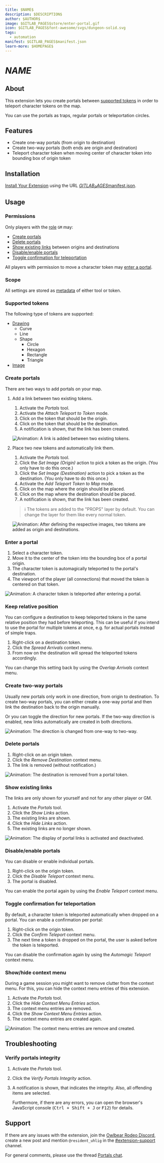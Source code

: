 ```yaml
---
title: $NAME$
description: $DESCRIPTION$
author: $AUTHOR$
image: $GITLAB_PAGES$store/enter-portal.gif
icon: $GITLAB_PAGES$font-awesome/svgs/dungeon-solid.svg
tags:
  - automation
manifest: $GITLAB_PAGES$manifest.json
learn-more: $HOMEPAGE$
---
```


# $NAME$

## About

This extension lets you create portals between [supported tokens](#supported-tokens) in order to teleport character tokens on the map.

You can use the portals as traps, regular portals or teleportation circles.

## Features

- Create one-way portals (from origin to destination)
- Create two-way portals (both ends are origin and destination)
- Teleport character token when moving center of character token into bounding box of origin token

## Installation

[Install Your Extension] using the URL [$GITLAB_PAGES$manifest.json](../manifest.json).

[Install Your Extension]: https://docs.owlbear.rodeo/extensions/tutorial-hello-world/install-your-extension/

## Usage

### Permissions

Only players with the [role] `GM` may:

- [Create portals](#create-portals)
- [Delete portals](#delete-portals)
- [Show existing links](#show-existing-links) between origins and destinations
- [Disable/enable portals](#disableenable-portals)
- [Toggle confirmation for teleportation](#toggle-confirmation-for-teleportation)

[role]: https://docs.owlbear.rodeo/extensions/apis/player#getrole

All players with permission to move a character token may [enter a portal](#enter-a-portal).

### Scope

All settings are stored as [metadata] of either tool or token.

[metadata]: https://docs.owlbear.rodeo/extensions/reference/metadata

### Supported tokens

The following type of tokens are supported:

- [Drawing](https://docs.owlbear.rodeo/docs/drawing/)
  - Curve
  - Line
  - Shape
    - Circle
    - Hexagon
    - Rectangle
    - Triangle
- [Image](https://docs.owlbear.rodeo/docs/images/)

### Create portals

There are two ways to add portals on your map.

1. Add a link between two existing tokens.

   1. Activate the _Portals_ tool.
   2. Activate the _Attach Teleport to Token_ mode.
   3. Click on the token that should be the origin.
   4. Click on the token that should be the destination.
   5. A notification is shown, that the link has been created.

   ![Animation: A link is added between two existing tokens.]($GITLAB_PAGES$store/attach-teleport.gif)

2. Place two new tokens and automatically link them.

   1. Activate the _Portals_ tool.
   2. Click the _Set Image (Origin)_ action to pick a token as the origin. (You only have to do this once.)
   3. Click the _Set Image (Destination)_ action to pick a token as the destination. (You only have to do this once.)
   4. Activate the _Add Teleport Token to Map_ mode.
   5. Click on the map where the origin should be placed.
   6. Click on the map where the destination should be placed.
   7. A notification is shown, that the link has been created.

   > ℹ️ The tokens are added to the "PROPS" layer by default. You can change the layer for them like every normal token.

   ![Animation: After defining the respective images, two tokens are added as origin and destinations.]($GITLAB_PAGES$store/add-teleport-tokens.gif)

### Enter a portal

1. Select a character token.
2. Move it to the center of the token into the bounding box of a portal origin.
3. The character token is automagically teleported to the portal's destination.
4. The viewport of the player (all connections) that moved the token is centered on that token.

![Animation: A character token is teleported after entering a portal.]($GITLAB_PAGES$store/enter-portal.gif)

### Keep relative position

You can configure a destination to keep teleported tokens in the same relative position they had before teleporting. This can be useful if you intend to use the portal for multiple tokens at once, e.g. for actual portals instead of simple traps.

1. Right-click on a destination token.
2. Click the _Spread Arrivals_ context menu.
3. From now on the destination will spread the teleported tokens accordingly.

You can change this setting back by using the _Overlap Arrivals_ context menu.

### Create two-way portals

Usually new portals only work in one direction, from origin to destination. To create two-way portals,
you can either create a one-way portal and then link the destination back to the origin manually.

Or you can toggle the direction for new portals. If the two-way direction is enabled, new links automatically are created in both directions.

![Animation: The direction is changed from one-way to two-way.]($GITLAB_PAGES$store/toggle-direction.gif)

### Delete portals

1. Right-click on an origin token.
2. Click the _Remove Destination_ context menu.
3. The link is removed (without notification.)

![Animation: The destination is removed from a portal token.]($GITLAB_PAGES$store/delete-portal-link.gif)

### Show existing links

The links are only shown for yourself and not for any other player or GM.

1. Activate the _Portals_ tool.
2. Click the _Show Links_ action.
3. The existing links are shown.
4. Click the _Hide Links_ action.
5. The existing links are no longer shown.

![Animation: The display of portal links is activated and deactivated.]($GITLAB_PAGES$store/show-portal-links.gif)

### Disable/enable portals

You can disable or enable individual portals.

1. Right-click on the origin token.
2. Click the _Disable Teleport_ context menu.
3. The portal is disabled.

You can enable the portal again by using the _Enable Teleport_ context menu.

### Toggle confirmation for teleportation

By default, a character token is teleported automatically when dropped on a portal. You can enable a confirmation per portal:

1. Right-click on the origin token.
2. Click the _Confirm Teleport_ context menu.
3. The next time a token is dropped on the portal, the user is asked before the token is teleported.

You can disable the confirmation again by using the _Automagic Teleport_ context menu.

### Show/hide context menu

During a game session you might want to remove clutter from the context menu. For this, you can hide the context menu entries of this extension.

1. Activate the _Portals_ tool.
2. Click the _Hide Context Menu Entries_ action.
3. The context menu entries are removed.
4. Click the _Show Context Menu Entries_ action.
5. The context menu entries are created again.

![Animation: The context menu entries are remove and created.]($GITLAB_PAGES$store/remove-context-menu.gif)

## Troubleshooting

### Verify portals integrity

1. Activate the _Portals_ tool.
2. Click the _Verify Portals Integrity_ action.
3. A notification is shown, that indicates the integrity. Also, all offending items are selected.

   Furthermore, if there are any errors, you can open the browser's JavaScript console (<kbd>Ctrl + Shift + J</kbd> or <kbd>F12</kbd>) for details.

## Support

If there are any issues with the extension, join the [Owlbear Rodeo Discord], create a new post and mention `@resident_uhlig` in the [#extension-support] channel.

For general comments, please use the thread [Portals chat].

[Owlbear Rodeo Discord]: https://discord.gg/u5RYMkV98s
[#extension-support]: https://discord.com/channels/795808973743194152/1108276291960045578
[Portals chat]: https://discord.com/channels/795808973743194152/1257966858800332861
